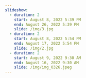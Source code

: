 ```yaml
---
slideshow:
  - duration: 2
    start: August 8, 2022 5:39 PM
    end: August 26, 2022 5:39 PM
    slide: /img/3.jpg
  - duration: 2
    start: August 8, 2022 5:54 PM
    end: August 17, 2022 5:54 PM
    slide: /img/2.jpg
  - duration: 2
    start: August 9, 2022 9:30 AM
    end: August 16, 2022 9:30 AM
    slide: /img/img_0326.jpeg
---
```

